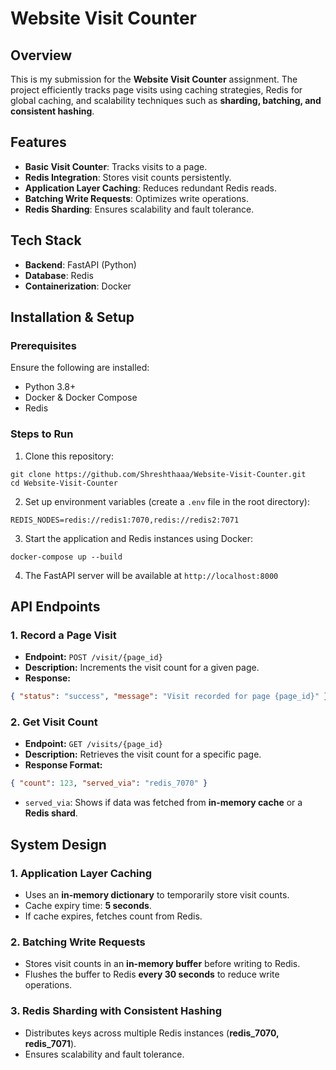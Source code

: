 # Website Visit Counter

## Overview
This is my submission for the **Website Visit Counter** assignment. The project efficiently tracks page visits using caching strategies, Redis for global caching, and scalability techniques such as **sharding, batching, and consistent hashing**.

## Features
* **Basic Visit Counter**: Tracks visits to a page.
* **Redis Integration**: Stores visit counts persistently.
* **Application Layer Caching**: Reduces redundant Redis reads.
* **Batching Write Requests**: Optimizes write operations.
* **Redis Sharding**: Ensures scalability and fault tolerance.

## Tech Stack
* **Backend**: FastAPI (Python)
* **Database**: Redis
* **Containerization**: Docker

## Installation & Setup

### Prerequisites
Ensure the following are installed:
* Python 3.8+
* Docker & Docker Compose
* Redis

### Steps to Run
1. Clone this repository:
```
git clone https://github.com/Shreshthaaa/Website-Visit-Counter.git
cd Website-Visit-Counter
```

2. Set up environment variables (create a `.env` file in the root directory):
```
REDIS_NODES=redis://redis1:7070,redis://redis2:7071
```

3. Start the application and Redis instances using Docker:
```
docker-compose up --build
```

4. The FastAPI server will be available at `http://localhost:8000`

## API Endpoints

### 1. Record a Page Visit
* **Endpoint:** `POST /visit/{page_id}`
* **Description:** Increments the visit count for a given page.
* **Response:**
```json
{ "status": "success", "message": "Visit recorded for page {page_id}" }
```

### 2. Get Visit Count
* **Endpoint:** `GET /visits/{page_id}`
* **Description:** Retrieves the visit count for a specific page.
* **Response Format:**
```json
{ "count": 123, "served_via": "redis_7070" }
```
   * `served_via`: Shows if data was fetched from **in-memory cache** or a **Redis shard**.

## System Design

### 1. **Application Layer Caching**
* Uses an **in-memory dictionary** to temporarily store visit counts.
* Cache expiry time: **5 seconds**.
* If cache expires, fetches count from Redis.

### 2. **Batching Write Requests**
* Stores visit counts in an **in-memory buffer** before writing to Redis.
* Flushes the buffer to Redis **every 30 seconds** to reduce write operations.

### 3. **Redis Sharding with Consistent Hashing**
* Distributes keys across multiple Redis instances (**redis_7070, redis_7071**).
* Ensures scalability and fault tolerance.